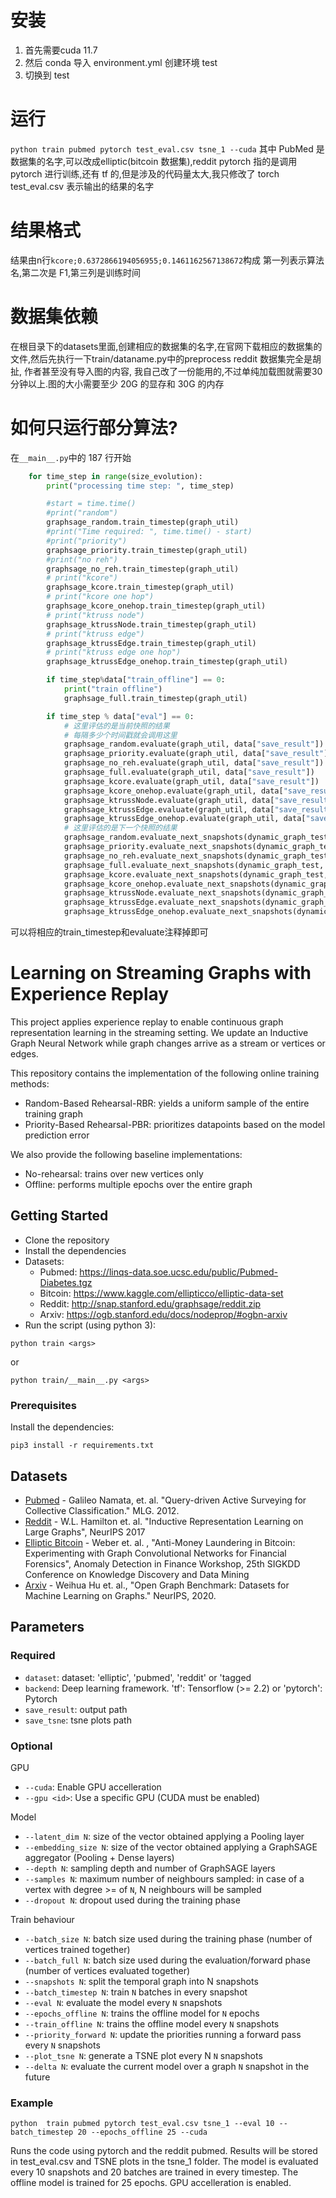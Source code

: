 # 安装
1. 首先需要cuda 11.7
2. 然后 conda 导入 environment.yml 创建环境 test
3. 切换到 test
# 运行
`python train pubmed pytorch test_eval.csv tsne_1 --cuda`
其中 PubMed 是数据集的名字,可以改成elliptic(bitcoin 数据集),reddit
pytorch 指的是调用 pytorch 进行训练,还有 tf 的,但是涉及的代码量太大,我只修改了 torch
test_eval.csv 表示输出的结果的名字
# 结果格式
结果由n行`kcore;0.6372866194056955;0.1461162567138672`构成
第一列表示算法名,第二次是 F1,第三列是训练时间
# 数据集依赖
在根目录下的datasets里面,创建相应的数据集的名字,在官网下载相应的数据集的文件,然后先执行一下train/dataname.py中的preprocess
reddit 数据集完全是胡扯, 作者甚至没有导入图的内容, 我自己改了一份能用的,不过单纯加载图就需要30 分钟以上.图的大小需要至少 20G 的显存和 30G 的内存
# 如何只运行部分算法?
在`__main__.py`中的 187 行开始
```python
    for time_step in range(size_evolution):
        print("processing time step: ", time_step)

        #start = time.time()
        #print("random")
        graphsage_random.train_timestep(graph_util)
        #print("Time required: ", time.time() - start)
        #print("priority")
        graphsage_priority.train_timestep(graph_util)
        #print("no reh")
        graphsage_no_reh.train_timestep(graph_util)
        # print("kcore")
        graphsage_kcore.train_timestep(graph_util)
        # print("kcore one hop")
        graphsage_kcore_onehop.train_timestep(graph_util)
        # print("ktruss node")
        graphsage_ktrussNode.train_timestep(graph_util)
        # print("ktruss edge")
        graphsage_ktrussEdge.train_timestep(graph_util)
        # print("ktruss edge one hop")
        graphsage_ktrussEdge_onehop.train_timestep(graph_util)

        if time_step%data["train_offline"] == 0:
            print("train offline")
            graphsage_full.train_timestep(graph_util)

        if time_step % data["eval"] == 0:
            # 这里评估的是当前快照的结果
            # 每隔多少个时间戳就会调用这里
            graphsage_random.evaluate(graph_util, data["save_result"])
            graphsage_priority.evaluate(graph_util, data["save_result"])
            graphsage_no_reh.evaluate(graph_util, data["save_result"])
            graphsage_full.evaluate(graph_util, data["save_result"])
            graphsage_kcore.evaluate(graph_util, data["save_result"])
            graphsage_kcore_onehop.evaluate(graph_util, data["save_result"])
            graphsage_ktrussNode.evaluate(graph_util, data["save_result"])
            graphsage_ktrussEdge.evaluate(graph_util, data["save_result"])
            graphsage_ktrussEdge_onehop.evaluate(graph_util, data["save_result"])
            # 这里评估的是下一个快照的结果
            graphsage_random.evaluate_next_snapshots(dynamic_graph_test, data["delta"], data["save_result"])
            graphsage_priority.evaluate_next_snapshots(dynamic_graph_test, data["delta"], data["save_result"])
            graphsage_no_reh.evaluate_next_snapshots(dynamic_graph_test, data["delta"], data["save_result"])
            graphsage_full.evaluate_next_snapshots(dynamic_graph_test, data["delta"], data["save_result"])
            graphsage_kcore.evaluate_next_snapshots(dynamic_graph_test, data["delta"], data["save_result"])
            graphsage_kcore_onehop.evaluate_next_snapshots(dynamic_graph_test, data["delta"], data["save_result"])
            graphsage_ktrussNode.evaluate_next_snapshots(dynamic_graph_test, data["delta"], data["save_result"])
            graphsage_ktrussEdge.evaluate_next_snapshots(dynamic_graph_test, data["delta"], data["save_result"])
            graphsage_ktrussEdge_onehop.evaluate_next_snapshots(dynamic_graph_test, data["delta"], data["save_result"])
```
可以将相应的train_timestep和evaluate注释掉即可




# Learning on Streaming Graphs with Experience Replay

This project applies experience replay to enable continuous graph representation learning in the streaming setting.
We update an Inductive Graph Neural Network while graph changes arrive as a stream or vertices or edges.

This repository contains the implementation of the following online training methods:
* Random-Based Rehearsal-RBR: yields a uniform sample of the entire training graph 
* Priority-Based Rehearsal-PBR: prioritizes datapoints based on the model prediction error

We also provide the following baseline implementations:
* No-rehearsal: trains over new vertices only
* Offline: performs multiple epochs over the entire graph


## Getting Started

* Clone the repository
* Install the dependencies
* Datasets:
  * Pubmed: https://linqs-data.soe.ucsc.edu/public/Pubmed-Diabetes.tgz
  * Bitcoin: https://www.kaggle.com/ellipticco/elliptic-data-set
  * Reddit: http://snap.stanford.edu/graphsage/reddit.zip
  * Arxiv: https://ogb.stanford.edu/docs/nodeprop/#ogbn-arxiv
* Run the script (using python 3): 
```
python train <args>
```
or
```
python train/__main__.py <args>
```

### Prerequisites

Install the dependencies:

```
pip3 install -r requirements.txt
```

## Datasets
* [Pubmed](https://linqs-data.soe.ucsc.edu/public/Pubmed-Diabetes.tgz) - Galileo Namata, et. al. "Query-driven Active Surveying for Collective Classification." MLG. 2012.
* [Reddit](http://snap.stanford.edu/graphsage/reddit.zip) - W.L. Hamilton et. al. "Inductive Representation Learning on Large Graphs", NeurIPS 2017
* [Elliptic Bitcoin](https://www.kaggle.com/ellipticco/elliptic-data-set) - Weber et. al. , "Anti-Money Laundering in Bitcoin: Experimenting with Graph Convolutional Networks for Financial Forensics", Anomaly Detection in Finance Workshop, 25th SIGKDD Conference on Knowledge Discovery and Data Mining
* [Arxiv](https://ogb.stanford.edu/docs/nodeprop/#ogbn-arxiv) - Weihua Hu et. al., "Open Graph Benchmark: Datasets for Machine Learning on Graphs." NeurIPS, 2020.
## Parameters
### Required
* ```dataset```: dataset: 'elliptic', 'pubmed', 'reddit' or 'tagged
* ```backend```: Deep learning framework. 'tf': Tensorflow (>= 2.2) or 'pytorch': Pytorch
* ```save_result```: output path
* ```save_tsne```: tsne plots path

### Optional
GPU
* ```--cuda```: Enable GPU accelleration
* ```--gpu <id>```: Use a specific GPU (CUDA must be enabled)

Model

* ```--latent_dim N```: size of the vector obtained applying a Pooling layer
* ```--embedding_size N```: size of the vector obtained applying a GraphSAGE aggregator (Pooling + Dense layers)
* ```--depth N```: sampling depth and number of GraphSAGE layers
* ```--samples N```: maximum number of neighbours sampled: in case of a vertex with degree >= of ```N```, N neighbours will be sampled
* ```--dropout N```: dropout used during the training phase

Train behaviour
* ```--batch_size N```: batch size used during the training phase (number of vertices trained together)
* ```--batch_full N```: batch size used during the evaluation/forward phase (number of vertices evaluated together)
* ```--snapshots N```: split the temporal graph into N snapshots
* ```--batch_timestep N```: train ```N``` batches in every snapshot 
* ```--eval N```: evaluate the model every ```N``` snapshots
* ```--epochs_offline N```: trains the offline model for ```N``` epochs
* ```--train_offline N```: trains the offline model every ```N``` snapshots
* ```--priority_forward N```: update the priorities running a forward pass every ```N``` snapshots
* ```--plot_tsne N```: generate a TSNE plot every N ```N``` snapshots
* ```--delta N```: evaluate the current model over a graph ```N``` snapshot in the future

### Example
```
python  train pubmed pytorch test_eval.csv tsne_1 --eval 10 --batch_timestep 20 --epochs_offline 25 --cuda
```
Runs the code using pytorch and the reddit pubmed. Results will be stored in test_eval.csv and TSNE plots in the tsne_1 folder.
The model is evaluated every 10 snapshots and 20 batches are trained in every timestep. The offline model is trained for 25 epochs. GPU accelleration is enabled.
